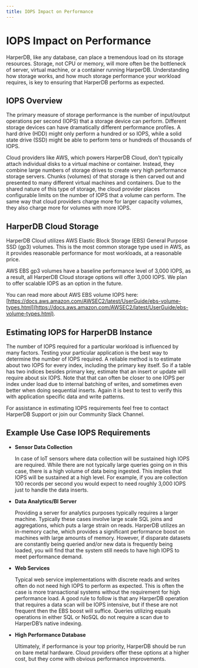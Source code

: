 ```yaml
---
title: IOPS Impact on Performance
---
```


# IOPS Impact on Performance

HarperDB, like any database, can place a tremendous load on its storage resources. Storage, not CPU or memory, will more often be the bottleneck of server, virtual machine, or a container running HarperDB. Understanding how storage works, and how much storage performance your workload requires, is key to ensuring that HarperDB performs as expected.

## IOPS Overview

The primary measure of storage performance is the number of input/output operations per second (IOPS) that a storage device can perform. Different storage devices can have dramatically different performance profiles. A hard drive (HDD) might only perform a hundred or so IOPS, while a solid state drive (SSD) might be able to perform tens or hundreds of thousands of IOPS.

Cloud providers like AWS, which powers HarperDB Cloud, don’t typically attach individual disks to a virtual machine or container. Instead, they combine large numbers of storage drives to create very high performance storage servers. Chunks (volumes) of that storage is then carved out and presented to many different virtual machines and containers. Due to the shared nature of this type of storage, the cloud provider places configurable limits on the number of IOPS that a volume can perform. The same way that cloud providers charge more for larger capacity volumes, they also charge more for volumes with more IOPS.

## HarperDB Cloud Storage

HarperDB Cloud utilizes AWS Elastic Block Storage (EBS) General Purpose SSD (gp3) volumes. This is the most common storage type used in AWS, as it provides reasonable performance for most workloads, at a reasonable price.

AWS EBS gp3 volumes have a baseline performance level of 3,000 IOPS, as a result, all HarperDB Cloud storage options will offer 3,000 IOPS. We plan to offer scalable IOPS as an option in the future.

You can read more about AWS EBS volume IOPS here: [https://docs.aws.amazon.com/AWSEC2/latest/UserGuide/ebs-volume-types.html](https://docs.aws.amazon.com/AWSEC2/latest/UserGuide/ebs-volume-types.html).

## Estimating IOPS for HarperDB Instance

The number of IOPS required for a particular workload is influenced by many factors. Testing your particular application is the best way to determine the number of IOPS required. A reliable method is to estimate about two IOPS for every index, including the primary key itself. So if a table has two indices besides primary key, estimate that an insert or update will require about six IOPS. Note that that can often be closer to one IOPS per index under load due to internal batching of writes, and sometimes even better when doing sequential inserts. Again it is best to test to verify this with application specific data and write patterns.

For assistance in estimating IOPS requirements feel free to contact HarperDB Support or join our Community Slack Channel.

## Example Use Case IOPS Requirements

- **Sensor Data Collection**

  In case of IoT sensors where data collection will be sustained high IOPS are required. While there are not typically large queries going on in this case, there is a high volume of data being ingested. This implies that IOPS will be sustained at a high level. For example, if you are collection 100 records per second you would expect to need roughly 3,000 IOPS just to handle the data inserts.

- **Data Analytics/BI Server**

  Providing a server for analytics purposes typically requires a larger machine. Typically these cases involve large scale SQL joins and aggregations, which puts a large strain on reads. HarperDB utilizes an in-memory cache, which provides a significant performance boost on machines with large amounts of memory. However, if disparate datasets are constantly being queried and/or new data is frequently being loaded, you will find that the system still needs to have high IOPS to meet performance demand.

- **Web Services**

  Typical web service implementations with discrete reads and writes often do not need high IOPS to perform as expected. This is often the case is more transactional systems without the requirement for high performance load. A good rule to follow is that any HarperDB operation that requires a data scan will be IOPS intensive, but if these are not frequent then the EBS boost will suffice. Queries utilizing equals operations in either SQL or NoSQL do not require a scan due to HarperDB’s native indexing.

- **High Performance Database**

  Ultimately, if performance is your top priority, HarperDB should be run on bare metal hardware. Cloud providers offer these options at a higher cost, but they come with obvious performance improvements.
